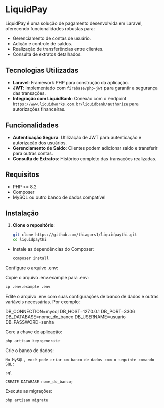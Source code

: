 # LiquidPay

LiquidPay é uma solução de pagamento desenvolvida em Laravel, oferecendo funcionalidades robustas para:
- Gerenciamento de contas de usuário.
- Adição e controle de saldos.
- Realização de transferências entre clientes.
- Consulta de extratos detalhados.

## Tecnologias Utilizadas
- **Laravel**: Framework PHP para construção da aplicação.
- **JWT**: Implementado com `firebase/php-jwt` para garantir a segurança das transações.
- **Integração com LiquidBank**: Conexão com o endpoint `https://www.liquidworks.com.br/liquidbank/authorize` para autorizações financeiras.

## Funcionalidades
- **Autenticação Segura**: Utilização de JWT para autenticação e autorização dos usuários.
- **Gerenciamento de Saldo**: Clientes podem adicionar saldo e transferir para outras contas.
- **Consulta de Extratos**: Histórico completo das transações realizadas.

## Requisitos

- PHP >= 8.2
- Composer
- MySQL ou outro banco de dados compatível

## Instalação

1. **Clone o repositório**:

   ```bash
   git clone https://github.com/thiagors1/liquidpaythi.git
   cd liquidpaythi

- Instale as dependências do Composer:

    ```bash
    composer install

Configure o arquivo .env:

Copie o arquivo .env.example para .env:

    cp .env.example .env

Edite o arquivo .env com suas configurações de banco de dados e outras variáveis necessárias. Por exemplo:

 DB_CONNECTION=mysql
 DB_HOST=127.0.0.1
 DB_PORT=3306
 DB_DATABASE=nome_do_banco
 DB_USERNAME=usuario
 DB_PASSWORD=senha

Gere a chave de aplicação:

    php artisan key:generate

Crie o banco de dados:

    No MySQL, você pode criar um banco de dados com o seguinte comando SQL:

    sql

    CREATE DATABASE nome_do_banco;

Execute as migrações:

    php artisan migrate